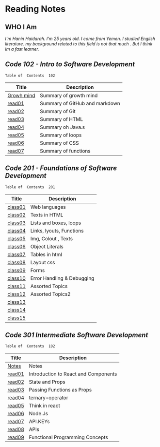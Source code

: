 # Reading Notes

## WHO I Am

*I'm Hanin Haidarah. I'm 25 years old. I come from Yemen. I studied English literature. my background  related to this field is not that much . But I think Im a fast learner.*

## *Code 102 - Intro to Software Development*

    Table of  Contents  102

| Title                                                                           | Description                    |
| -----------                                                                     | -----------                    |
|[Growh mind](https://haninhaidrah.github.io/reading-notes/reading102/growthmind) | Summary of growth mind         |
|[read01](https://haninhaidrah.github.io/reading-notes/reading102/read01)         | Summary of GitHub and markdown |  
|[read02](https://haninhaidrah.github.io/reading-notes/reading102/read02)         | Summary of Git                 |
|[read03](https://haninhaidrah.github.io/reading-notes/reading102/read03)         | Summary of HTML                |
|[read04](https://haninhaidrah.github.io/reading-notes/reading102/read04)         | Summary oh Java.s              |
|[read05](https://haninhaidrah.github.io/reading-notes/reading102/read05)         | Summary of loops               |
|[read06](https://haninhaidrah.github.io/reading-notes/reading102/read06)         | Summary of CSS                 |
|[read07](https://haninhaidrah.github.io/reading-notes/reading102/read07)         | Summary of functions           |

## *Code 201 - Foundations of Software Development*

    Table of  Contents  201

| Title                                                                             | Description                    |
| -----------                                                                       | -----------                    |
|[class01](https://haninhaidrah.github.io/reading-notes/reading201/class01)         |  Web languages                 |
|[class02](https://haninhaidrah.github.io/reading-notes/reading201/class02)         |  Texts in HTML                 |
|[class03](https://haninhaidrah.github.io/reading-notes/reading201/class03)         |  Lists and boxes, loops        |
|[class04](https://haninhaidrah.github.io/reading-notes/reading201/class04)         |  Links, lyouts, Functions      |
|[class05](https://haninhaidrah.github.io/reading-notes/reading201/class05)         |  Img, Colout , Texts           |
|[class06](https://haninhaidrah.github.io/reading-notes/reading201/class06)         |  Object Literals               |
|[class07](https://haninhaidrah.github.io/reading-notes/reading201/class07)         |  Tables in html                |
|[class08](https://haninhaidrah.github.io/reading-notes/reading201/class08)         |  Layout css                    |
|[class09](https://haninhaidrah.github.io/reading-notes/reading201/class09)         |  Forms                         |
|[class10](https://haninhaidrah.github.io/reading-notes/reading201/class10)         |  Error Handling & Debugging    |
|[class11](https://haninhaidrah.github.io/reading-notes/reading201/class11)         |  Assorted Topics               |
|[class12](https://haninhaidrah.github.io/reading-notes/reading201/class12)         |  Assorted Topics2              |
|[class13](https://haninhaidrah.github.io/reading-notes/reading201/class13)         |                                |
|[class14](https://haninhaidrah.github.io/reading-notes/reading201/class14)         |                                |
|[class15](https://haninhaidrah.github.io/reading-notes/reading201/class15)         |                                |

## *Code 301 Intermediate Software Development*

    Table of  Contents  102

| Title                                                                             | Description                                 |
| -----------                                                                       | -----------                                 |
|[Notes](https://haninhaidrah.github.io/reading-notes/reading301/notes)             | Notes                                       |
|[read01](https://haninhaidrah.github.io/reading-notes/reading301/class01)          |Introduction to React and Components         |
|[read02](https://haninhaidrah.github.io/reading-notes/reading301/class02)          |State and Props                              |
|[read03](https://haninhaidrah.github.io/reading-notes/reading301/class03)          |Passing Functions as Props                   |
|[read04](https://haninhaidrah.github.io/reading-notes/reading301/class04)          |ternary+operator                             |
|[read05](https://haninhaidrah.github.io/reading-notes/reading301/class05)          |Think in react                               |
|[read06](https://haninhaidrah.github.io/reading-notes/reading301/class06)          |Node.Js                                      |
|[read07](https://haninhaidrah.github.io/reading-notes/reading301/class07)          |API.KEYs                                     |
|[read08](https://haninhaidrah.github.io/reading-notes/reading301/class08)          |APIs                                         |
|[read09](https://haninhaidrah.github.io/reading-notes/reading301/class09)          |Functional Programming Concepts              |

